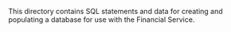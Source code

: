 This directory contains SQL statements and data for creating and populating a database for use with the Financial Service.
